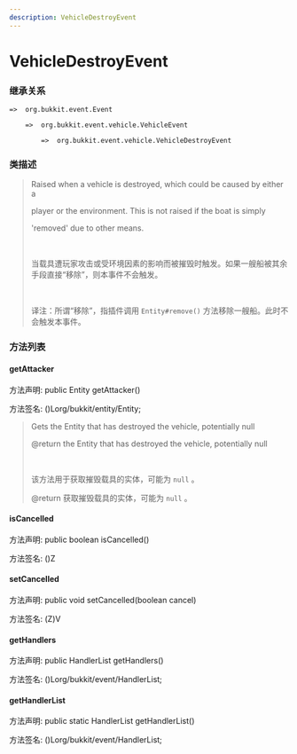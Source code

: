 ```yaml
---
description: VehicleDestroyEvent
---
```


# VehicleDestroyEvent

### 继承关系

    =>  org.bukkit.event.Event

        =>  org.bukkit.event.vehicle.VehicleEvent

            =>  org.bukkit.event.vehicle.VehicleDestroyEvent

### 类描述

> Raised when a vehicle is destroyed, which could be caused by either a
> 
> player or the environment. This is not raised if the boat is simply
> 
> 'removed' due to other means.
> 
> <br>
> 
> 当载具遭玩家攻击或受环境因素的影响而被摧毁时触发。如果一艘船被其余手段直接“移除”，则本事件不会触发。
> 
> <br>
> 
> 译注：所谓“移除”，指插件调用 `Entity#remove()` 方法移除一艘船。此时不会触发本事件。

### 方法列表

#### getAttacker

方法声明: public Entity getAttacker()

方法签名: ()Lorg/bukkit/entity/Entity;

> Gets the Entity that has destroyed the vehicle, potentially null
> 
> @return the Entity that has destroyed the vehicle, potentially null
> 
> <br>
> 
> 该方法用于获取摧毁载具的实体，可能为 `null` 。
> 
> @return 获取摧毁载具的实体，可能为 `null` 。

#### isCancelled

方法声明: public boolean isCancelled()

方法签名: ()Z

#### setCancelled

方法声明: public void setCancelled(boolean cancel)

方法签名: (Z)V

#### getHandlers

方法声明: public HandlerList getHandlers()

方法签名: ()Lorg/bukkit/event/HandlerList;

#### getHandlerList

方法声明: public static HandlerList getHandlerList()

方法签名: ()Lorg/bukkit/event/HandlerList;